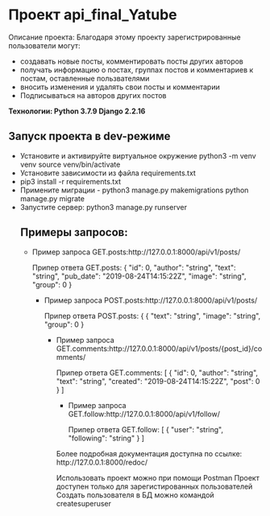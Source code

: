 <h1>Проект api_final_Yatube</h1>
Описание проекта: Благодаря этому проекту зарегистрированные пользователи могут:
<ul>
  <li>создавать новые посты, комментировать посты других авторов</li>
<li>получать информацию о постах, группах постов и комментариев к постам, оставленные пользвателями</li>
  <li>вносить изменения и удалять свои посты и комментарии</li>
  <li>Подписываться на авторов других постов</li>
</ul>
 
<b>Технологии: Python 3.7.9 Django 2.2.16</b>

  <h2>Запуск проекта в dev-режиме</h2>
<ul>
<li>Установите и активируйте виртуальное окружение python3 -m venv venv source venv/bin/activate</li>
<li>Установите зависимости из файла requirements.txt</li>
<li>pip3 install -r requirements.txt</li>
<li>Примените миграции - python3 manage.py makemigrations python manage.py migrate</li>
<li>Запустите сервер: python3 manage.py runserver</li>
  
  <h2>Примеры запросов:</h2>
  <ul>
    <li>
      <p>Пример запроса GET.posts:http://127.0.0.1:8000/api/v1/posts/</p>
      <p> Припер ответа GET.posts: {
                                    "id": 0,
                                    "author": "string",
                                    "text": "string",
                                    "pub_date": "2019-08-24T14:15:22Z",
                                    "image": "string",
                                    "group": 0
                                    }
     </p>
   </li>
      <ul>
    <li>
      <p>Пример запроса POST.posts:http://127.0.0.1:8000/api/v1/posts/</p>
      <p> Припер ответа POST.posts: {
                                 {
                                 "text": "string",
                                 "image": "string",
                                 "group": 0
                                  }
     </p>
   </li>
      <ul>
    <li>
      <p>Пример запроса GET.comments:http://127.0.0.1:8000/api/v1/posts/{post_id}/comments/</p>
      <p> Припер ответа GET.comments: [
{
"id": 0,
"author": "string",
"text": "string",
"created": "2019-08-24T14:15:22Z",
"post": 0
}
]
   </li>
      <ul>
    <li>
      <p>Пример запроса GET.follow:http://127.0.0.1:8000/api/v1/follow/</p>
      <p> Припер ответа GET.follow: [
{
"user": "string",
"following": "string"
}
]
        </ul>
    
    
<p>Более подробная документация доступна по ссылке: http://127.0.0.1:8000/redoc/

Использовать проект можно при помощи Postman Проект доступен только для зарегистированных пользователей Создать пользователя в БД можно командой createsuperuser
